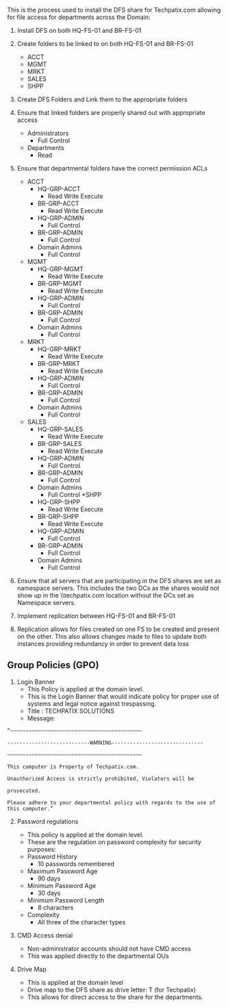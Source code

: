 This is the process used to install the DFS share for Techpatix.com allowing for file access for departments across the Domain:  

1. Install DFS on both HQ-FS-01 and BR-FS-01 
2. Create folders to be linked to on both HQ-FS-01 and BR-FS-01  
    * ACCT 
    * MGMT 
    * MRKT 
    * SALES 
    * SHPP 
3. Create DFS Folders and Link them to the appropriate folders  
4. Ensure that linked folders are properly shared out with appropriate access  
    * Administrators  
        * Full Control 
    * Departments 
        * Read 
5. Ensure that departmental folders have the correct permission ACLs 
    * ACCT 
        * HQ-GRP-ACCT 
            * Read Write Execute 
        * BR-GRP-ACCT 
            * Read Write Execute 
        * HQ-GRP-ADMIN 
            * Full Control 
        * BR-GRP-ADMIN 
            * Full Control 
        * Domain Admins 
            * Full Control 
    * MGMT 
        * HQ-GRP-MGMT 
            * Read Write Execute 
        * BR-GRP-MGMT 
            * Read Write Execute 
        * HQ-GRP-ADMIN 
            * Full Control 
        * BR-GRP-ADMIN 
            * Full Control 
        * Domain Admins 
            * Full Control 
    * MRKT 
        * HQ-GRP-MRKT 
            * Read Write Execute 
        * BR-GRP-MRKT 
            * Read Write Execute 
        * HQ-GRP-ADMIN 
            * Full Control 
        * BR-GRP-ADMIN 
            * Full Control 
        * Domain Admins 
            * Full Control 
    * SALES 
        * HQ-GRP-SALES 
            * Read Write Execute 
        * BR-GRP-SALES 
            * Read Write Execute 
        * HQ-GRP-ADMIN 
            * Full Control 
        * BR-GRP-ADMIN 
            * Full Control 
        * Domain Admins 
            * Full Control 
    *SHPP 
        * HQ-GRP-SHPP 
            * Read Write Execute 
        * BR-GRP-SHPP 
            * Read Write Execute 
        * HQ-GRP-ADMIN 
            * Full Control 
        * BR-GRP-ADMIN 
            * Full Control 
        * Domain Admins 
            * Full Control 

6. Ensure that all servers that are participating in the DFS shares are set as namespace servers. This includes the two DCs as the shares would not show up in the \\\techpatix.com location without the DCs set as Namespace servers. 
7. Implement replication between HQ-FS-01 and BR-FS-01 
8. Replication allows for files created on one FS to be created and present on the other. This also allows changes made to files to update both instances providing redundancy in order to prevent data loss 

## Group Policies (GPO) 

1. Login Banner 
    * This Policy is applied at the domain level. 
    * This is the Login Banner that would indicate policy for proper use of systems and legal notice against trespassing. 
    * Title : TECHPATIX SOLUTIONS 
    * Message: 
```
“~~~~~~~~~~~~~~~~~~~~~~~~~~~~~~~~~~~~~~~~~~~ 

---------------------------WARNING------------------------------ 

~~~~~~~~~~~~~~~~~~~~~~~~~~~~~~~~~~~~~~~~~~~~ 

This computer is Property of Techpatix.com. 

Unauthorized Access is strictly prohibited, Violators will be 

prosecuted. 

Please adhere to your departmental policy with regards to the use of this computer.” 
```
2. Password regulations 
    * This policy is applied at the domain level. 
    * These are the regulation on password complexity for security purposes: 
    * Password History 
        * 10 passwords remembered 
    * Maximum Password Age 
        * 90 days 
    * Minimum Password Age 
        * 30 days 
    * Minimum Password Length 
        * 8 characters 
    * Complexity 
        * All three of the character types 

3. CMD Access denial 
    * Non-administrator accounts should not have CMD access 
    * This was applied directly to the departmental OUs 

4. Drive Map 
    * This is applied at the domain level 
    * Drive map to the DFS share as drive letter: T (for Techpatix) 
    * This allows for direct access to the share for the departments. 